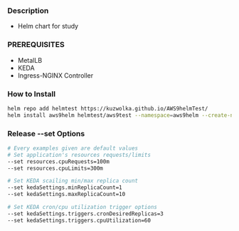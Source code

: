 ### Description
- Helm chart for study

### PREREQUISITES
- MetalLB
- KEDA
- Ingress-NGINX Controller

### How to Install
```bash
helm repo add helmtest https://kuzwolka.github.io/AWS9helmTest/
helm install aws9helm helmtest/aws9test --namespace=aws9helm --create-namespace
```

### Release --set Options
```bash
# Every examples given are default values
# Set application's resources requests/limits
--set resources.cpuRequests=100m
--set resources.cpuLimits=300m

# Set KEDA scailing min/max replica count
--set kedaSettings.minReplicaCount=1
--set kedaSettings.maxReplicaCount=10

# Set KEDA cron/cpu utilization trigger options
--set kedaSettings.triggers.cronDesiredReplicas=3
--set kedaSettings.triggers.cpuUtilization=60
```
